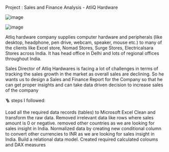 Project : Sales and Finance Analysis - AtliQ Hardware

![image](https://github.com/NikhilGupta2024/Sales-and-Finance-Analysis-of-Atliq-Hardwares/assets/158210072/3b12cb93-cbbd-48f1-a093-77ba126401b1)

![image](https://github.com/NikhilGupta2024/Sales-and-Finance-Analysis-of-Atliq-Hardwares/assets/158210072/15d48956-ec90-418a-905b-56f7135a6b0b)









Atliq hardware company supplies computer hardware and peripherals (like desktop, headphone, pen drive, webcam, speaker, mouse etc.) to many of the clients like Excel store, Nomad Stores, Surge Stores, Electricalsara Stores across India. It has head office in Delhi and lots of regional offices throughout India.

 Sales Director of Atliq Hardwares  is facing a lot of challenges in terms of tracking the sales growth in the market as overall sales are declining. So he wants us to design a Sales and Finance Report for the Company so that he can get proper insights and can take data driven decision to increase sales of the company



 🪜 steps I followed:
 
Load all the required data records (tables) to Microsoft Excel
Clean and transform the raw data.
Removed irrelevant data like rows where sales amount is 0 or negative.
removed other countries as we are looking for sales insight in India.
Normalized data by creating new conditional column to convert other currencies to INR as we are looking for sales insight in India.
Build a relational data model.
Created required calculated coloums and DAX measures








